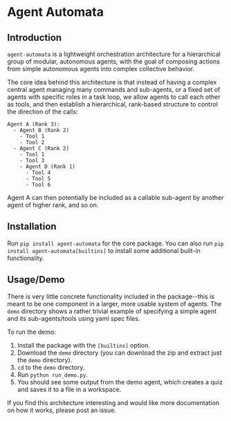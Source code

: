 # Agent Automata

## Introduction
`agent-automata` is a lightweight orchestration architecture for a hierarchical group of modular, autonomous agents, with the goal of composing actions from simple autonomous agents into complex collective behavior.

The core idea behind this architecture is that instead of having a complex central agent managing many commands and sub-agents, or a fixed set of agents with specific roles in a task loop, we allow agents to call each other as tools, and then establish a hierarchical, rank-based structure to control the direction of the calls:
```
Agent A (Rank 3):
  - Agent B (Rank 2)
    - Tool 1
    - Tool 2
  - Agent C (Rank 2)
    - Tool 1
    - Tool 3
    - Agent D (Rank 1)
      - Tool 4
      - Tool 5
      - Tool 6
```
Agent A can then potentially be included as a callable sub-agent by another agent of higher rank, and so on.

## Installation
Run `pip install agent-automata` for the core package.
You can also run `pip install agent-automata[builtins]` to install some additional built-in functionality.

## Usage/Demo
There is very little concrete functionality included in the package--this is meant to be one component in a larger, more usable system of agents. The `demo` directory shows a rather trivial example of specifying a simple agent and its sub-agents/tools using yaml spec files.

To run the demo:
1. Install the package with the `[builtins]` option.
2. Download the `demo` directory (you can download the zip and extract just the `demo` directory).
3. `cd` to the `demo` directory.
4. Run `python run_demo.py`.
5. You should see some output from the demo agent, which creates a quiz and saves it to a file in a workspace.

If you find this architecture interesting and would like more documentation on how it works, please post an issue.
